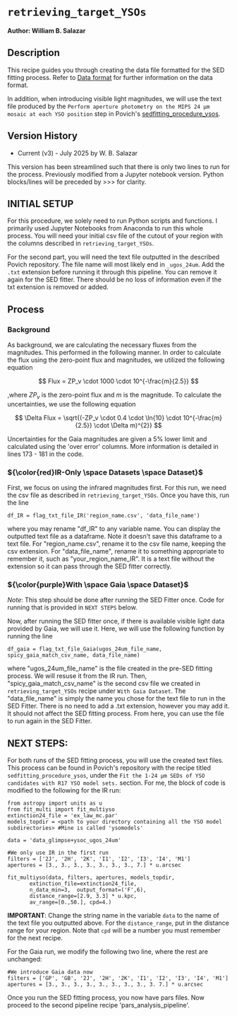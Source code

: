 # `retrieving_target_YSOs`

**Author: William B. Salazar**

## Description

This recipe guides you through creating the data file formatted for the SED fitting process. Refer to [Data format](https://sedfitter.readthedocs.io/en/stable/data.html) for further information on the data format. 

In addition, when introducing visible light magnitudes, we will use the text file produced by the `Perform aperture photometry on the MIPS 24 µm mosaic at each YSO position` step in Povich's [sedfitting_procedure_ysos](https://github.com/mattpovich/sedfitting-ysos/blob/master/recipes/sedfitting_procedure_ysos.md). 

## Version History

- Current (v3) - July 2025 by W. B. Salazar

This version has been streamlined such that there is only two lines to run for the process. Previously modified from a Jupyter notebook version. Python blocks/lines will be preceded by >>> for clarity.


## INITIAL SETUP

For this procedure, we solely need to run Python scripts and functions. I primarily used Jupyter Notebooks from Anaconda to run this whole process. You will need your initial csv file of the cutout of your region with the columns described in `retrieving_target_YSOs`. 

For the second part, you will need the text file outputted in the described Povich repository. The file name will most likely end in `_ugos_24um`. Add the `.txt` extension before running it through this pipeline. You can remove it again for the SED fitter. There should be no loss of information even if the txt extension is removed or added.

## Process

### Background

As background, we are calculating the necessary fluxes from the magnitudes. This performed in the following manner. In order to calculate the flux using the zero-point flux and magnitudes, we utilized the following equation

$$ Flux = ZP_v \cdot 1000 \cdot 10^{-\frac{m}{2.5}} $$

,where $ZP_v$ is the zero-point flux and $m$ is the magnitude. To calculate the uncertainties, we use the following equation 

$$ \Delta Flux = \sqrt{(-ZP_v \cdot 0.4 \cdot \ln{10} \cdot 10^{-\frac{m}{2.5}} \cdot \Delta m)^{2}} $$

Uncertainties for the Gaia magnitudes are given a 5% lower limit and calculated using the 'over error' columns. More information is detailed in lines 173 - 181 in the code.

### ${\color{red}IR-Only \space Datasets \space Dataset}$

First, we focus on using the infrared magnitudes first. For this run, we need the csv file as described in `retrieving_target_YSOs`. Once you have this, run the line

>>> 
`df_IR = flag_txt_file_IR('region_name.csv', 'data_file_name')`


where you may rename "df_IR" to any variable name. You can display the outputted text file as a dataframe. Note it doesn't save this dataframe to a text file. For "region_name.csv", rename it to the csv file name, keeping the csv extension. For "data_file_name", rename it to something appropriate to remember it, such as "your_region_name_IR". It is a text file without the extension so it can pass through the SED fitter correctly.


### ${\color{purple}With \space Gaia \space Dataset}$

<i>Note</i>: This step should be done after running the SED Fitter once. Code for running that is provided in `NEXT STEPS` below.

Now, after running the SED fitter once, if there is available visible light data provided by Gaia, we will use it. Here, we will use the following function by running the line

>>>
`df_gaia = flag_txt_file_Gaia(ugos_24um_file_name, spicy_gaia_match_csv_name, data_file_name)`

where "ugos_24um_file_name" is the file created in the pre-SED fitting process. We will resuse it from the IR run. Then, "spicy_gaia_match_csv_name" is the second csv file we created in `retrieving_target_YSOs` recipe under `With Gaia Dataset`. The "data_file_name" is simply the name you chose for the text file to run in the SED Fitter. There is no need to add a .txt extension, however you may add it. It should not affect the SED fitting process. From here, you can use the file to run again in the SED Fitter.


## NEXT STEPS:

For both runs of the SED fitting process, you will use the created text files. This process can be found in Povich's repository with the recipe titled `sedfitting_procedure_ysos`, under the `Fit the 1-24 µm SEDs of YSO candidates with R17 YSO model sets.` section. For me, the block of code is modified to the following for the IR run:

>>>
```
from astropy import units as u
from fit_multi import fit_multiyso
extinction24_file = 'ex_law_mc.par'
models_topdir = <path to your directory containing all the YSO model subdirectories> #Mine is called 'ysomodels'

data = 'data_glimpse+ysoc_ugos_24um'

#We only use IR in the first run
filters = ['2J', '2H', '2K', 'I1', 'I2', 'I3', 'I4', 'M1'] 
apertures = [3., 3., 3., 3., 3., 3., 3., 7.] * u.arcsec

fit_multiyso(data, filters, apertures, models_topdir,
	   extinction_file=extinction24_file,
	   n_data_min=3,  output_format=('F',6),
	   distance_range=[2.9, 3.3] * u.kpc,
	   av_range=[0.,50.], cpd=4.)
```

<b>IMPORTANT</b>: Change the string name in the variable `data` to the name of the text file you outputted above. For the `distance_range`, put in the distance range for your region. Note that `cpd` will be a number you must remember for the next recipe.

For the Gaia run, we modify the following two line, where the rest are unchanged:

>>>

```
#We introduce Gaia data now
filters = ['GP', 'GB', '2J', '2H', '2K', 'I1', 'I2', 'I3', 'I4', 'M1'] 
apertures = [3., 3., 3., 3., 3., 3., 3., 3., 3. 7.] * u.arcsec
```

Once you run the SED fitting process, you now have pars files. Now proceed to the second pipeline recipe 'pars_analysis_pipeline'.
